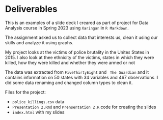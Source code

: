 # Deliverables

This is an examples of a slide deck I creared as part of project for Data Analysis course in Spring 2023 using `Xaringan` in `R Markdown`. 

The assignment asked us to collect data that interests us, clean it using our skills and analyze it using graphs. 

My project looks at the victims of police brutality in the Unites States in 2015. I also look at thee ethnicity of the victims, states in which they were killed, how they were killed and whether they were armed or not

The data was extracted from `FiveThirtyEight` and ` The Guardian` and it contains information on 50 states with 34 variables and 467 observations. I did some data renaming and changed column types to clean it.

Files for the project: 
- `police_killings.csv` data
- `Presentation 2.Rmd` and `Prensentation 2.R` code for creating the slides
- `index.html` with my slides
